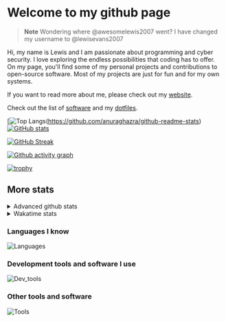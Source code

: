 # Welcome to my github page

> **Note**
> Wondering where @awesomelewis2007 went? I have changed my username to @lewisevans2007

Hi, my name is Lewis and I am passionate about programming and cyber security. I love exploring the endless possibilities that coding has to offer. On my page, you'll find some of my personal projects and contributions to open-source software. Most of my projects are just for fun and for my own systems.

If you want to read more about me, please check out my [website](https://lewisevans2007.github.io/).

Check out the list of [software](https://github.com/lewisevans2007/lewisevans2007/blob/master/software.md) and my [dotfiles](https://github.com/lewisevans2007/dotfiles).

[![Top Langs](https://github-readme-stats.vercel.app/api/top-langs/?username=lewisevans2007&hide=html,css,jupyter%20notebook&langs_count=10&layout=donut&theme=transparent&exclude_repo=GPT-code-repository,Obsidian_vault,Apple-PowerManagement,Apple-Security,CMake,qemu,swift,tcpdump,xnu)(https://github.com/anuraghazra/github-readme-stats) 
[![GitHub stats](https://github-readme-stats.vercel.app/api?username=lewisevans2007&show_icons=true&theme=transparent)](https://github.com/anuraghazra/github-readme-stats)

[![GitHub Streak](https://streak-stats.demolab.com?user=lewisevans2007&theme=transparent)](https://git.io/streak-stats)

[![Github activity graph](https://github-readme-activity-graph.vercel.app/graph?username=lewisevans2007&theme=github-compact&area=true)](https://github.com/ashutosh00710/github-readme-activity-graph)

[![trophy](https://github-profile-trophy.vercel.app/?username=lewisevans2007&theme=darkhub)](https://github.com/ryo-ma/github-profile-trophy)

## More stats
<details close>
<summary>Advanced github stats</summary>
<br>
  
![Metrics](https://raw.githubusercontent.com/lewisevans2007/lewisevans2007/master/github-metrics.svg)
  
</details>

<details close>
<summary>Wakatime stats</summary>
<br>

<!--START_SECTION:waka-->

```txt
Markdown      51 mins         ████████████████▒░░░░░░░░   65.62 %
Python        6 mins          ██░░░░░░░░░░░░░░░░░░░░░░░   07.90 %
JavaScript    6 mins          ██░░░░░░░░░░░░░░░░░░░░░░░   07.87 %
XML           4 mins          █▒░░░░░░░░░░░░░░░░░░░░░░░   05.81 %
C             4 mins          █▒░░░░░░░░░░░░░░░░░░░░░░░   05.45 %
Git Config    1 min           ▓░░░░░░░░░░░░░░░░░░░░░░░░   02.46 %
HTML          1 min           ▒░░░░░░░░░░░░░░░░░░░░░░░░   01.36 %
YAML          0 secs          ▒░░░░░░░░░░░░░░░░░░░░░░░░   00.80 %
Java          0 secs          ░░░░░░░░░░░░░░░░░░░░░░░░░   00.51 %
CSS           0 secs          ░░░░░░░░░░░░░░░░░░░░░░░░░   00.37 %
Objective-C   0 secs          ░░░░░░░░░░░░░░░░░░░░░░░░░   00.35 %
C++           0 secs          ░░░░░░░░░░░░░░░░░░░░░░░░░   00.34 %
Makefile      0 secs          ░░░░░░░░░░░░░░░░░░░░░░░░░   00.34 %
JSON          0 secs          ░░░░░░░░░░░░░░░░░░░░░░░░░   00.25 %
Other         0 secs          ░░░░░░░░░░░░░░░░░░░░░░░░░   00.24 %
```

<!--END_SECTION:waka-->
</details>

### Languages I know
![Languages](https://skillicons.dev/icons?i=python,cpp,cs,c,javascript,nodejs,dotnet,bash,css,html,rust)
### Development tools and software I use
![Dev_tools](https://skillicons.dev/icons?i=git,docker,github,googlecloud,vscode,visualstudio,raspberrypi,linux,powershell,replit)
### Other tools and software
![Tools](https://skillicons.dev/icons?i=blender,ps,pr,ai,xd,figma)
